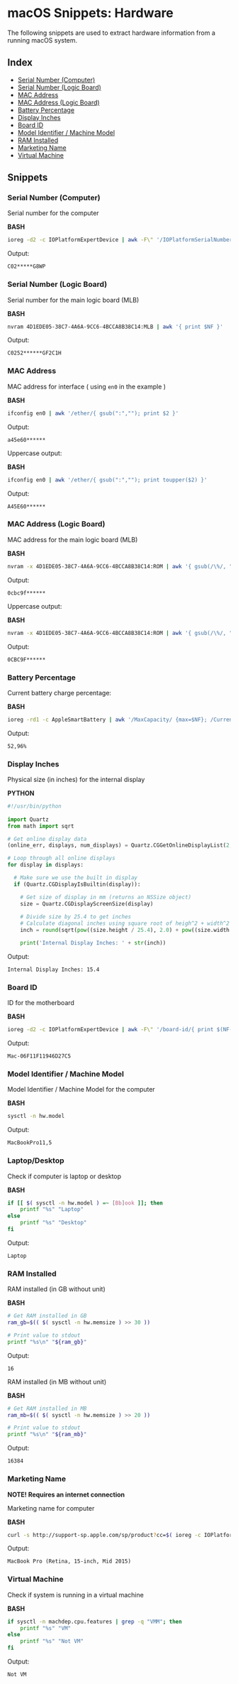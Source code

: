 # macOS Snippets: Hardware 

The following snippets are used to extract hardware information from a running macOS system.

## Index

* [Serial Number (Computer)](https://github.com/erikberglund/Scripts/blob/master/snippets/osx_hardware.md#serial-number-computer)
* [Serial Number (Logic Board)](https://github.com/erikberglund/Scripts/blob/master/snippets/osx_hardware.md#serial-number-logic-board)
* [MAC Address](https://github.com/erikberglund/Scripts/blob/master/snippets/osx_hardware.md#mac-address)
* [MAC Address (Logic Board)](https://github.com/erikberglund/Scripts/blob/master/snippets/osx_hardware.md#mac-address-logic-board)
* [Battery Percentage](https://github.com/erikberglund/Scripts/blob/master/snippets/osx_hardware.md#battery-percentage)
* [Display Inches](https://github.com/erikberglund/Scripts/blob/master/snippets/osx_hardware.md#display-inches)
* [Board ID](https://github.com/erikberglund/Scripts/blob/master/snippets/osx_hardware.md#board-id)
* [Model Identifier / Machine Model](https://github.com/erikberglund/Scripts/blob/master/snippets/osx_hardware.md#model-identifier--machine-model)
* [RAM Installed](https://github.com/erikberglund/Scripts/blob/master/snippets/osx_hardware.md#ram-installed)
* [Marketing Name](https://github.com/erikberglund/Scripts/blob/master/snippets/osx_hardware.md#marketing-name)
* [Virtual Machine](https://github.com/erikberglund/Scripts/blob/master/snippets/osx_hardware.md#virtual-machine)

## Snippets

### Serial Number (Computer)

Serial number for the computer

**BASH**
```bash
ioreg -d2 -c IOPlatformExpertDevice | awk -F\" '/IOPlatformSerialNumber/ { print $(NF-1) }'
```

Output:

```console
C02*****G8WP
```

### Serial Number (Logic Board)

Serial number for the main logic board (MLB)

**BASH**
```bash
nvram 4D1EDE05-38C7-4A6A-9CC6-4BCCA8B38C14:MLB | awk '{ print $NF }'
```

Output:

```console
C0252******GF2C1H
```

### MAC Address

MAC address for interface ( using `en0` in the example )

**BASH**
```bash
ifconfig en0 | awk '/ether/{ gsub(":",""); print $2 }'
```

Output:

```console
a45e60******
```

Uppercase output:

**BASH**
```bash
ifconfig en0 | awk '/ether/{ gsub(":",""); print toupper($2) }'
```

Output:

```console
A45E60******
```

### MAC Address (Logic Board)

MAC address for the main logic board (MLB)

**BASH**
```bash
nvram -x 4D1EDE05-38C7-4A6A-9CC6-4BCCA8B38C14:ROM | awk '{ gsub(/\%/, ""); print $NF }'
```

Output:

```console
0cbc9f******
```

Uppercase output:

**BASH**
```bash
nvram -x 4D1EDE05-38C7-4A6A-9CC6-4BCCA8B38C14:ROM | awk '{ gsub(/\%/, ""); print toupper($NF) }'
```

Output:

```console
0CBC9F******
```

### Battery Percentage

Current battery charge percentage:

**BASH**
```bash
ioreg -rd1 -c AppleSmartBattery | awk '/MaxCapacity/ {max=$NF}; /CurrentCapacity/ {current=$NF} END{OFMT="%.2f%%"; print((current/max) * 100)}'
```

Output:

```console
52,96%
```

### Display Inches

Physical size (in inches) for the internal display

**PYTHON**
```python
#!/usr/bin/python
 
import Quartz
from math import sqrt

# Get online display data
(online_err, displays, num_displays) = Quartz.CGGetOnlineDisplayList(2, None, None)

# Loop through all online displays
for display in displays:

  # Make sure we use the built in display
  if (Quartz.CGDisplayIsBuiltin(display)):

    # Get size of display in mm (returns an NSSize object)
    size = Quartz.CGDisplayScreenSize(display)
    
    # Divide size by 25.4 to get inches
    # Calculate diagonal inches using square root of heigh^2 + width^2
    inch = round(sqrt(pow((size.height / 25.4), 2.0) + pow((size.width / 25.4), 2.0)),1)

    print('Internal Display Inches: ' + str(inch))
```

Output:

```console
Internal Display Inches: 15.4
```

### Board ID

ID for the motherboard

**BASH**
```bash
ioreg -d2 -c IOPlatformExpertDevice | awk -F\" '/board-id/{ print $(NF-1) }'
```

Output:

```console
Mac-06F11F11946D27C5
```

### Model Identifier / Machine Model

Model Identifier / Machine Model for the computer

**BASH**
```bash
sysctl -n hw.model
```

Output:

```console
MacBookPro11,5
```

### Laptop/Desktop

Check if computer is laptop or desktop

**BASH**
```bash
if [[ $( sysctl -n hw.model ) =~ [Bb]ook ]]; then
	printf "%s" "Laptop"
else
	printf "%s" "Desktop"	
fi
```

Output:

```console
Laptop
```

### RAM Installed

RAM installed (in GB without unit)

**BASH**
```bash
# Get RAM installed in GB
ram_gb=$(( $( sysctl -n hw.memsize ) >> 30 ))

# Print value to stdout
printf "%s\n" "${ram_gb}"
```

Output:

```console
16
```

RAM installed (in MB without unit)

**BASH**
```bash
# Get RAM installed in MB
ram_mb=$(( $( sysctl -n hw.memsize ) >> 20 ))

# Print value to stdout
printf "%s\n" "${ram_mb}"
```

Output:

```console
16384
```

### Marketing Name

**NOTE! Requires an internet connection**

Marketing name for computer

**BASH**
```bash
curl -s http://support-sp.apple.com/sp/product?cc=$( ioreg -c IOPlatformExpertDevice -d 2 | awk -F\" '/IOPlatformSerialNumber/{ sn=$(NF-1); if (length(sn) == 12) count=3; else if (length(sn) == 11) count=2; print substr(sn, length(sn) - count, length(sn)) }' ) | xpath '/root/configCode/text()' 2>/dev/null
```

Output:

```console
MacBook Pro (Retina, 15-inch, Mid 2015)
```

### Virtual Machine

Check if system is running in a virtual machine

**BASH**
```bash
if sysctl -n machdep.cpu.features | grep -q "VMM"; then
	printf "%s" "VM"
else
	printf "%s" "Not VM"	
fi
```

Output:

```console
Not VM
```
